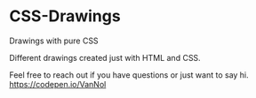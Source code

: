 # CSS-Drawings
Drawings with pure CSS

Different drawings created just with HTML and CSS.

Feel free to reach out if you have questions or just want to say hi.
https://codepen.io/VanNol
